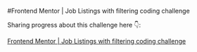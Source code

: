 #Frontend Mentor | Job Listings with filtering coding challenge

Sharing progress about this challenge here 👇:

[Frontend Mentor | Job Listings with filtering coding challenge](https://calm-hour-1ed.notion.site/Frontend-Mentor-Job-Listings-with-filtering-coding-challenge-813abc0534604b77abc3d49b9c9772b2)